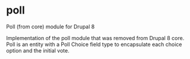 poll
====

Poll (from core) module for Drupal 8

Implementation of the poll module that was removed from Drupal 8 core. Poll is an entity with a Poll Choice field type to encapsulate each choice option and the initial vote. 
